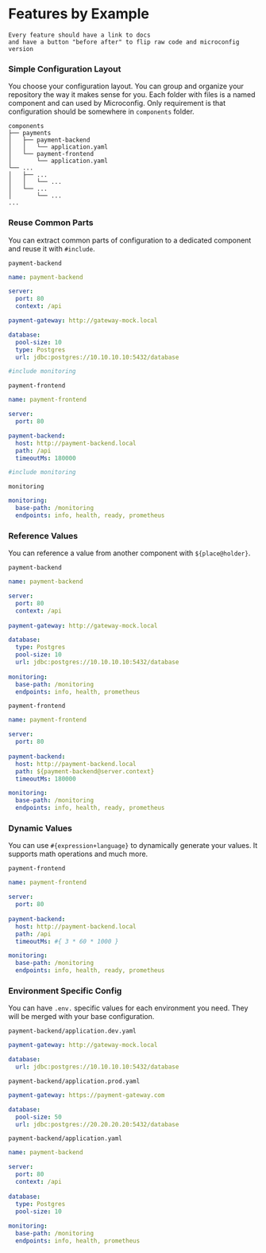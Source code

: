 # Features by Example

```
Every feature should have a link to docs
and have a button "before after" to flip raw code and microconfig version
```

### Simple Configuration Layout
You choose your configuration layout. You can group and organize your repository the way it makes sense for you.
Each folder with files is a named component and can used by Microconfig. Only requirement is that configuration should be somewhere in `components` folder.
```
components
├── payments
│   ├── payment-backend
│   │   └── application.yaml
│   └── payment-frontend
│       └── application.yaml
└── ...
│   ├── ...
│   │   └── ...
│   └── ...
│       └── ...
...
```


### Reuse Common Parts
You can extract common parts of configuration to a dedicated component and reuse it with `#include`. 

`payment-backend`
```yaml
name: payment-backend

server:
  port: 80
  context: /api

payment-gateway: http://gateway-mock.local

database:
  pool-size: 10
  type: Postgres
  url: jdbc:postgres://10.10.10.10:5432/database

#include monitoring
```

`payment-frontend`
```yaml
name: payment-frontend

server:
  port: 80

payment-backend:
  host: http://payment-backend.local
  path: /api
  timeoutMs: 180000

#include monitoring
```

`monitoring`
```yaml
monitoring:
  base-path: /monitoring
  endpoints: info, health, ready, prometheus
```

### Reference Values
You can reference a value from another component with `${place@holder}`.

`payment-backend`
```yaml
name: payment-backend

server:
  port: 80
  context: /api
  
payment-gateway: http://gateway-mock.local

database:
  type: Postgres
  pool-size: 10
  url: jdbc:postgres://10.10.10.10:5432/database
  
monitoring:
  base-path: /monitoring
  endpoints: info, health, prometheus
```

`payment-frontend`
```yaml
name: payment-frontend

server:
  port: 80
  
payment-backend: 
  host: http://payment-backend.local
  path: ${payment-backend@server.context}
  timeoutMs: 180000

monitoring:
  base-path: /monitoring
  endpoints: info, health, ready, prometheus
```

### Dynamic Values
You can use `#{expression+language}` to dynamically generate your values. It supports math operations and much more. 

`payment-frontend`
```yaml
name: payment-frontend

server:
  port: 80
  
payment-backend: 
  host: http://payment-backend.local
  path: /api
  timeoutMs: #{ 3 * 60 * 1000 }

monitoring:
  base-path: /monitoring
  endpoints: info, health, ready, prometheus
```

### Environment Specific Config
You can have `.env.` specific values for each environment you need. They will be merged with your base configuration.

`payment-backend/application.dev.yaml`
```yaml
payment-gateway: http://gateway-mock.local

database:
  url: jdbc:postgres://10.10.10.10:5432/database
```

`payment-backend/application.prod.yaml`
```yaml
payment-gateway: https://payment-gateway.com

database:
  pool-size: 50
  url: jdbc:postgres://20.20.20.20:5432/database
```

`payment-backend/application.yaml`
```yaml
name: payment-backend

server:
  port: 80
  context: /api
  
database:
  type: Postgres
  pool-size: 10
  
monitoring:
  base-path: /monitoring
  endpoints: info, health, prometheus
```